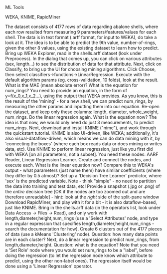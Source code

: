 ML Tools 

WEKA, KNIME, RapidMiner


The dataset consists of 4177 rows of data regarding abalone shells, where each row resulted from measuring 9 parameters/features/values for each shell. The data is in text format (.arff format, for input to WEKA), do take a look at it. The idea is to be able to predict the 9th value, number-of-rings, given the other 8 values, using the existing dataset to learn how to predict. 
Bring up WEKA Explorer, read in the shells.arff dataset (look under Preprocess). In the dialog that comes up, you can click on various attributes (sex, length...) to see the distribution of data for that attribute. Next, click on Classify, to bring up the UI for choosing mining algorithms. Click Choose, then select classifiers->functions->LinearRegression. Execute with the default algorithm params (eg. cross-validation, 10 folds), look at the result. 
What is the MAE (mean absolute error)? 
What is the equation for num_rings? You need to provide an equation, in the form of y=f(x_0,x_1,x_2...), using the output that WEKA provides. As you know, this is the result of the 'mining' - for a new shell, we can predict num_rings, by measuring the other params and inputting them into our equation. 
Re-open the dataset, and keep only these columns: length, diameter, whole_weight, num_rings. Do the linear regression again. What is the equation now? The idea is that now, we would only need do just 3 measurements, to predict num_rings.
Next, download and install KNIME ("nime"), and work through the quickstart tutorial. KNIME is also UI-driven, like WEKA; additionally, it's also visual-dataflow-driven, which means we can do data mining with it, by 'connecting the boxes' (where each box reads data or does mining or writes data, etc). 
Use KNIME to perform linear regression, just like you first did with WEKA [on all parameters, not a subset]. You need these nodes: AARF Reader, Linear Regression Learner. Create and connect the nodes, and execute each. 
What is the linear equation now? Compare this to WEKA's output - what parameters (just name them) have similar coefficients (where they differ by 0.5 atmost)? 
Set up a 'Decision Tree Learner' predictor, where 'sex' is the predicted variable. Note - think "simple" - no need to partition the data into training and test data, etc! Provide a snapshot (.jpg or .png) of the *entire* decision tree [OK if the nodes are too zoomed out and are therefore unreadable] - hint: look at the *right* side of the split-pane window
Download RapidMiner, and play with it for a bit - it is also dataflow-based, just like KNIME. Bring in the shells.arff data (in the operators list, look under Data Access -> Files -> Read), and only work with length,diameter,height,num_rings (use a 'Select Attributes' node, and type in a regular expression that specifies length,diameter,height,num_rings - search the documentation for how). Create 6 clusters out of the 4177 pieces of data (use a kMeans 'Clustering' node). Question: how many data points are in each cluster? Next, do a linear regression to predict num_rings, from length,diameter,height. Question: what is the equation? Note that you need a 'Set Role' node where you would set num_rings to be a "label", before doing the regression (to let the regression node know which attribute to predict, using the other non-label ones). The regression itself would be done using a 'Linear Regression' operator.
